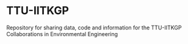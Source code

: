 # TTU-IITKGP
Repository for sharing data, code and information for the TTU-IITKGP Collaborations in Environmental Engineering
